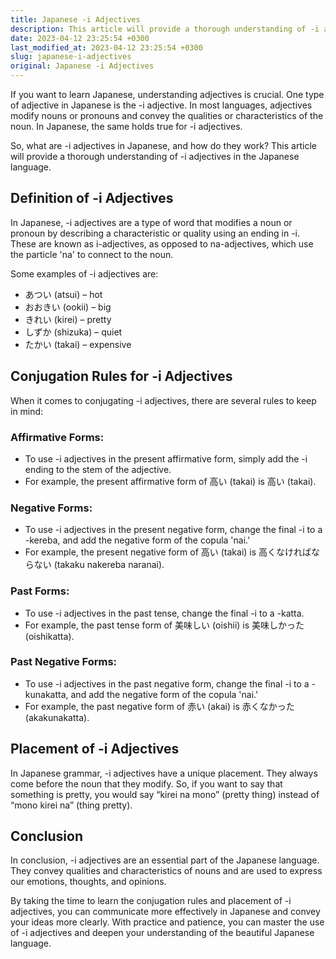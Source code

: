 ```yaml
---
title: Japanese -i Adjectives
description: This article will provide a thorough understanding of -i adjectives in the Japanese language.
date: 2023-04-12 23:25:54 +0300
last_modified_at: 2023-04-12 23:25:54 +0300
slug: japanese-i-adjectives
original: Japanese -i Adjectives
---
```

If you want to learn Japanese, understanding adjectives is crucial. One type of adjective in Japanese is the -i adjective. In most languages, adjectives modify nouns or pronouns and convey the qualities or characteristics of the noun. In Japanese, the same holds true for -i adjectives.

So, what are -i adjectives in Japanese, and how do they work? This article will provide a thorough understanding of -i adjectives in the Japanese language.

## Definition of -i Adjectives

In Japanese, -i adjectives are a type of word that modifies a noun or pronoun by describing a characteristic or quality using an ending in -i. These are known as i-adjectives, as opposed to na-adjectives, which use the particle 'na' to connect to the noun. 

Some examples of -i adjectives are:

- あつい (atsui) – hot
- おおきい (ookii) – big
- きれい (kirei) – pretty
- しずか (shizuka) – quiet
- たかい (takai) – expensive

## Conjugation Rules for -i Adjectives

When it comes to conjugating -i adjectives, there are several rules to keep in mind:

### Affirmative Forms:

- To use -i adjectives in the present affirmative form, simply add the -i ending to the stem of the adjective.
- For example, the present affirmative form of 高い (takai) is 高い (takai).

### Negative Forms:

- To use -i adjectives in the present negative form, change the final -i to a -kereba, and add the negative form of the copula 'nai.'
- For example, the present negative form of 高い (takai) is 高くなければならない (takaku nakereba naranai).

### Past Forms:

- To use -i adjectives in the past tense, change the final -i to a -katta.
- For example, the past tense form of 美味しい (oishii) is 美味しかった (oishikatta).

### Past Negative Forms:

- To use -i adjectives in the past negative form, change the final -i to a -kunakatta, and add the negative form of the copula 'nai.'
- For example, the past negative form of 赤い (akai) is 赤くなかった (akakunakatta).

## Placement of -i Adjectives

In Japanese grammar, -i adjectives have a unique placement. They always come before the noun that they modify. So, if you want to say that something is pretty, you would say “kirei na mono” (pretty thing) instead of “mono kirei na” (thing pretty).

## Conclusion

In conclusion, -i adjectives are an essential part of the Japanese language. They convey qualities and characteristics of nouns and are used to express our emotions, thoughts, and opinions.

By taking the time to learn the conjugation rules and placement of -i adjectives, you can communicate more effectively in Japanese and convey your ideas more clearly. With practice and patience, you can master the use of -i adjectives and deepen your understanding of the beautiful Japanese language.